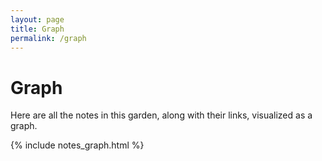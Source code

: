 ```yaml
---
layout: page
title: Graph
permalink: /graph
---
```

# Graph

<!-- MWJ 20220321: Moved here from _layouts/note.html -->
<p>Here are all the notes in this garden, along with their links, visualized as a graph.</p>

{% include notes_graph.html %}
